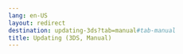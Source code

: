 ```yaml
---
lang: en-US
layout: redirect
destination: updating-3ds?tab=manual#tab-manual
title: Updating (3DS, Manual)
---
```

